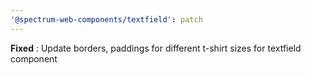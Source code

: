 ```yaml
---
'@spectrum-web-components/textfield': patch
---
```


**Fixed** : Update borders, paddings for different t-shirt sizes for textfield component
